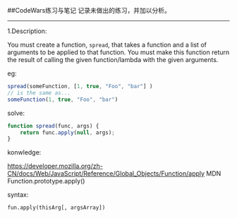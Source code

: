 ##CodeWars练习与笔记
记录未做出的练习，并加以分析。
<hr>

1.Description:

You must create a function, `spread`, that takes a function and a list of arguments to be applied to that function. You must make this function return the result of calling the given function/lambda with the given arguments.

eg:

```javascript
spread(someFunction, [1, true, "Foo", "bar"] )
// is the same as...
someFunction(1, true, "Foo", "bar")
```
solve:
```javascript
function spread(func, args) {
    return func.apply(null, args);
}
```
konwledge:

https://developer.mozilla.org/zh-CN/docs/Web/JavaScript/Reference/Global_Objects/Function/apply   MDN
Function.prototype.apply()

syntax:

``fun.apply(thisArg[, argsArray])``

